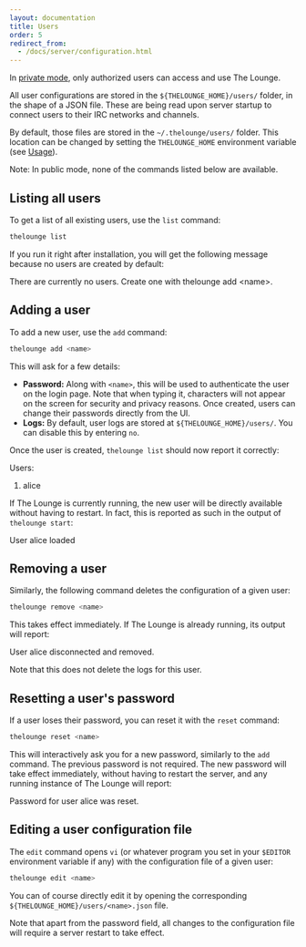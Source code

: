 ```yaml
---
layout: documentation
title: Users
order: 5
redirect_from:
  - /docs/server/configuration.html
---
```


In [private mode](/docs/configuration.html#public), only authorized users can
access and use The Lounge.

All user configurations are stored in the `${THELOUNGE_HOME}/users/` folder, in
the shape of a JSON file. These are being read upon server startup to connect
users to their IRC networks and channels.

By default, those files are stored in the `~/.thelounge/users/` folder. This
location can be changed by setting the `THELOUNGE_HOME` environment variable
(see [Usage](/docs/usage.html#thelounge_home)).

Note: In public mode, none of the commands listed below are available.

## Listing all users

To get a list of all existing users, use the `list` command:

```sh
thelounge list
```

If you run it right after installation, you will get the following message
because no users are created by default:

<div class="terminal">
  <span class="terminal-log-info"></span>
  There are currently no users. Create one with <span class="terminal-bold">thelounge add &lt;name&gt;</span>.
</div>

## Adding a user

To add a new user, use the `add` command:

```sh
thelounge add <name>
```

This will ask for a few details:

- **Password:** Along with `<name>`, this will be used to authenticate the user
  on the login page. Note that when typing it, characters will not appear on the
  screen for security and privacy reasons. Once created, users can change their
  passwords directly from the UI.
- **Logs:** By default, user logs are stored at `${THELOUNGE_HOME}/users/`. You
  can disable this by entering `no`.

Once the user is created, `thelounge list` should now report it correctly:

<div class="terminal">
  <span class="terminal-log-info"></span>
  Users:<br>

  <span class="terminal-log-info"></span>
  1. <span class="terminal-bold">alice</span>
</div>

If The Lounge is currently running, the new user will be directly available
without having to restart. In fact, this is reported as such in the output of
`thelounge start`:

<div class="terminal">
  <span class="terminal-log-info"></span>
  User <span class="terminal-bold">alice</span> loaded
</div>

## Removing a user

Similarly, the following command deletes the configuration of a given user:

```sh
thelounge remove <name>
```

This takes effect immediately. If The Lounge is already running, its output will
report:

<div class="terminal">
  <span class="terminal-log-info"></span>
  User <span class="terminal-bold">alice</span> disconnected and removed.
</div>

Note that this does not delete the logs for this user.

## Resetting a user's password

If a user loses their password, you can reset it with the `reset` command:

```sh
thelounge reset <name>
```

This will interactively ask you for a new password, similarly to the `add`
command. The previous password is not required. The new password will take
effect immediately, without having to restart the server, and any running
instance of The Lounge will report:

<div class="terminal">
  <span class="terminal-log-info"></span>
  Password for user <span class="terminal-bold">alice</span> was reset.
</div>

## Editing a user configuration file

The `edit` command opens `vi` (or whatever program you set in your `$EDITOR`
environment variable if any) with the configuration file of a given user:

```sh
thelounge edit <name>
```

You can of course directly edit it by opening the corresponding
`${THELOUNGE_HOME}/users/<name>.json` file.

Note that apart from the password field, all changes to the configuration file
will require a server restart to take effect.
